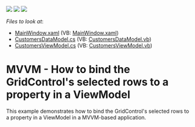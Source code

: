 <!-- default badges list -->
![](https://img.shields.io/endpoint?url=https://codecentral.devexpress.com/api/v1/VersionRange/128653921/20.1.2%2B)
[![](https://img.shields.io/badge/Open_in_DevExpress_Support_Center-FF7200?style=flat-square&logo=DevExpress&logoColor=white)](https://supportcenter.devexpress.com/ticket/details/E3139)
[![](https://img.shields.io/badge/📖_How_to_use_DevExpress_Examples-e9f6fc?style=flat-square)](https://docs.devexpress.com/GeneralInformation/403183)
<!-- default badges end -->
<!-- default file list -->
*Files to look at*:

* [MainWindow.xaml](./CS/GridMVVMSelection/MainWindow.xaml) (VB: [MainWindow.xaml](./VB/GridMVVMSelection/MainWindow.xaml))
* [CustomersDataModel.cs](./CS/GridMVVMSelection/CustomersDataModel.cs) (VB: [CustomersDataModel.vb](./VB/GridMVVMSelection/CustomersDataModel.vb))
* [CustomersViewModel.cs](./CS/GridMVVMSelection/CustomersViewModel.cs) (VB: [CustomersViewModel.vb](./VB/GridMVVMSelection/CustomersViewModel.vb))
<!-- default file list end -->
# MVVM - How to bind the GridControl's selected rows to a property in a ViewModel


<p>This example demonstrates how to bind the GridControl's selected rows to a property in a ViewModel in a MVVM-based application.</p>

<br/>


